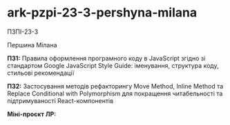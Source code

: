 # ark-pzpi-23-3-pershyna-milana

ПЗПІ-23-3

Першина Мілана

**ПЗ1:** Правила оформлення програмного коду в JavaScript згідно зі стандартом Google JavaScript Style Guide: іменування, структура коду, стильові рекомендації

**ПЗ2:** Застосування методів рефакторингу Move Method, Inline Method та Replace Conditional with Polymorphism для покращення читабельності та підтримуваності React-компонентів

**Міні-проєкт ЛР:** 
